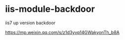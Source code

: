 # iis-module-backdoor
iis7 up version backdoor  

https://mp.weixin.qq.com/s/z1d3yvp14GWakyonTh_b8A
